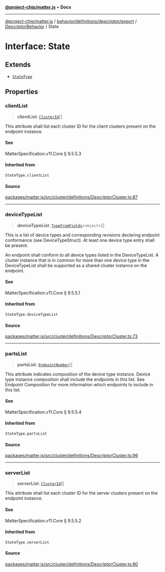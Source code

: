 [**@project-chip/matter.js**](../../../../../../../README.md) • **Docs**

***

[@project-chip/matter.js](../../../../../../../modules.md) / [behavior/definitions/descriptor/export](../../../README.md) / [DescriptorBehavior](../README.md) / State

# Interface: State

## Extends

- [`StateType`](../../../-internal-/README.md#statetype)

## Properties

### clientList

> **clientList**: [`ClusterId`](../../../../../../../datatype/export/README.md#clusterid)[]

This attribute shall list each cluster ID for the client clusters present on the endpoint instance.

#### See

MatterSpecification.v11.Core § 9.5.5.3

#### Inherited from

`StateType.clientList`

#### Source

[packages/matter.js/src/cluster/definitions/DescriptorCluster.ts:87](https://github.com/project-chip/matter.js/blob/7a8cbb56b87d4ccf34bec5a9a95ab40a1711324f/packages/matter.js/src/cluster/definitions/DescriptorCluster.ts#L87)

***

### deviceTypeList

> **deviceTypeList**: [`TypeFromFields`](../../../../../../../tlv/export/README.md#typefromfieldsf)\<`object`\>[]

This is a list of device types and corresponding revisions declaring endpoint conformance (see
DeviceTypeStruct). At least one device type entry shall be present.

An endpoint shall conform to all device types listed in the DeviceTypeList. A cluster instance that is
in common for more than one device type in the DeviceTypeList shall be supported as a shared cluster
instance on the endpoint.

#### See

MatterSpecification.v11.Core § 9.5.5.1

#### Inherited from

`StateType.deviceTypeList`

#### Source

[packages/matter.js/src/cluster/definitions/DescriptorCluster.ts:73](https://github.com/project-chip/matter.js/blob/7a8cbb56b87d4ccf34bec5a9a95ab40a1711324f/packages/matter.js/src/cluster/definitions/DescriptorCluster.ts#L73)

***

### partsList

> **partsList**: [`EndpointNumber`](../../../../../../../datatype/export/README.md#endpointnumber)[]

This attribute indicates composition of the device type instance. Device type instance composition shall
include the endpoints in this list. See Endpoint Composition for more information which endpoints to
include in this list.

#### See

MatterSpecification.v11.Core § 9.5.5.4

#### Inherited from

`StateType.partsList`

#### Source

[packages/matter.js/src/cluster/definitions/DescriptorCluster.ts:96](https://github.com/project-chip/matter.js/blob/7a8cbb56b87d4ccf34bec5a9a95ab40a1711324f/packages/matter.js/src/cluster/definitions/DescriptorCluster.ts#L96)

***

### serverList

> **serverList**: [`ClusterId`](../../../../../../../datatype/export/README.md#clusterid)[]

This attribute shall list each cluster ID for the server clusters present on the endpoint instance.

#### See

MatterSpecification.v11.Core § 9.5.5.2

#### Inherited from

`StateType.serverList`

#### Source

[packages/matter.js/src/cluster/definitions/DescriptorCluster.ts:80](https://github.com/project-chip/matter.js/blob/7a8cbb56b87d4ccf34bec5a9a95ab40a1711324f/packages/matter.js/src/cluster/definitions/DescriptorCluster.ts#L80)

